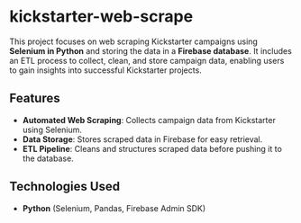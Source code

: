 # kickstarter-web-scrape
This project focuses on web scraping Kickstarter campaigns using **Selenium in Python** and storing the data in a **Firebase database**. It includes an ETL process to collect, clean, and store campaign data, enabling users to gain insights into successful Kickstarter projects.

## Features
- **Automated Web Scraping**: Collects campaign data from Kickstarter using Selenium.
- **Data Storage**: Stores scraped data in Firebase for easy retrieval.
- **ETL Pipeline**: Cleans and structures scraped data before pushing it to the database.

## Technologies Used
- **Python** (Selenium, Pandas, Firebase Admin SDK)


